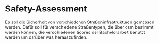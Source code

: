 # Safety-Assessment

Es soll die Sicherheit von verschiedenen Straßeninfrastrukturen gemessen werden. Dafür soll für verschiedene Straßentypen, die über osm bestimmt werden können, die verschiedenen Scores der Bachelorarbeit benutzt werden um darüber was herauszufinden.
